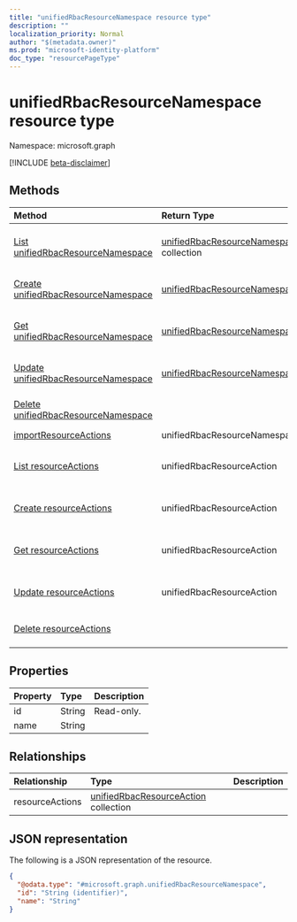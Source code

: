 ```yaml
---
title: "unifiedRbacResourceNamespace resource type"
description: ""
localization_priority: Normal
author: "$(metadata.owner)"
ms.prod: "microsoft-identity-platform"
doc_type: "resourcePageType"
---
```


# unifiedRbacResourceNamespace resource type

Namespace: microsoft.graph

[!INCLUDE [beta-disclaimer](../../includes/beta-disclaimer.md)]

## Methods

| Method                                                                                  | Return Type                                                                | Description                                                                           |
| :-------------------------------------------------------------------------------------- | :------------------------------------------------------------------------- | :------------------------------------------------------------------------------------ |
| [List unifiedRbacResourceNamespace](../api/unifiedrbacresourcenamespace-list.md)        | [unifiedRbacResourceNamespace](unifiedRbacResourceNamespace.md) collection | List properties and relationships of an unifiedRbacResourceNamespace object.          |
| [Create unifiedRbacResourceNamespace](../api/unifiedrbacresourcenamespace-create.md)    | [unifiedRbacResourceNamespace](unifiedRbacResourceNamespace.md)            | Create a new unifiedRbacResourceNamespace object.                                     |
| [Get unifiedRbacResourceNamespace](../api/unifiedrbacresourcenamespace-get.md)          | [unifiedRbacResourceNamespace](unifiedRbacResourceNamespace.md)            | Read properties and relationships of an unifiedRbacResourceNamespace object.          |
| [Update unifiedRbacResourceNamespace](../api/unifiedrbacresourcenamespace-update.md)    | [unifiedRbacResourceNamespace](unifiedRbacResourceNamespace.md)            | Update the properties of an unifiedRbacResourceNamespace object.                      |
| [Delete unifiedRbacResourceNamespace](../api/unifiedrbacresourcenamespace-delete.md)    |                                                                            | Delete an unifiedRbacResourceNamespace object.                                        |
| [importResourceActions](../api/unifiedrbacresourcenamespace-importResourceActions.md)   | unifiedRbacResourceNamespace                                               |                                                                                       |
| [List resourceActions](../api/unifiedrbacresourcenamespace-list-resourceactions.md)     | unifiedRbacResourceAction                                                  | Get the unifiedRbacResourceAction objects from a resourceActions navigation property. |
| [Create resourceActions](../api/unifiedrbacresourcenamespace-post-resourceactions.md)   | unifiedRbacResourceAction                                                  | Create a new unifiedRbacResourceAction object.                                        |
| [Get resourceActions](../api/unifiedrbacresourcenamespace-get-resourceactions.md)       | unifiedRbacResourceAction                                                  | Read the properties and relationships of an unifiedRbacResourceAction object.         |
| [Update resourceActions](../api/unifiedrbacresourcenamespace-update-resourceactions.md) | unifiedRbacResourceAction                                                  | Update the properties of an unifiedRbacResourceAction object.                         |
| [Delete resourceActions](../api/unifiedrbacresourcenamespace-delete-resourceactions.md) |                                                                            | Delete an unifiedRbacResourceAction object.                                           |

## Properties

| Property | Type   | Description |
| :------- | :----- | :---------- |
| id       | String | Read-only.  |
| name     | String |             |

## Relationships

| Relationship    | Type                                                                              | Description |
| :-------------- | :-------------------------------------------------------------------------------- | :---------- |
| resourceActions | [unifiedRbacResourceAction](../resources/unifiedrbacresourceaction.md) collection |             |

## JSON representation

The following is a JSON representation of the resource.

<!-- {
  "blockType": "resource",
  "keyProperty": "id",
  "@odata.type": "microsoft.graph.unifiedRbacResourceNamespace",
  "baseType": "microsoft.graph.entity",
  "openType": False
}
-->

```json
{
  "@odata.type": "#microsoft.graph.unifiedRbacResourceNamespace",
  "id": "String (identifier)",
  "name": "String"
}
```
